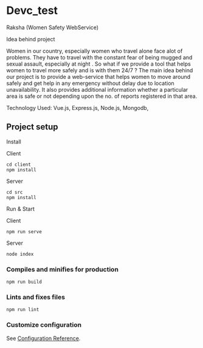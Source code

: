 # Devc_test

Raksha (Women Safety WebService)

Idea behind project

Women in our country, especially women who travel alone face alot of problems.
They have to travel with the constant fear of being mugged and sexual assault, especially at night .
So what if we provide a tool that helps women to travel more safely and is with them 24/7 ?
The main idea behind our project is to provide a web-service that helps women to move around safely 
and get help in any emergency without delay due to location unavailability.
It also provides additional information whether a particular area is safe or not depending upon
the no. of reports registered in that area.


Technology Used: Vue.js, Express.js, Node.js, Mongodb, 
## Project setup

Install

Client
```
cd client
npm install
```
Server
```
cd src
npm install
```

Run & Start

Client
```
npm run serve
```
Server
```
node index
```

### Compiles and minifies for production
```
npm run build
```

### Lints and fixes files
```
npm run lint
```

### Customize configuration
See [Configuration Reference](https://cli.vuejs.org/config/).

